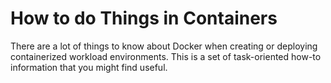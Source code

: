 # How to do Things in Containers
There are a lot of things to know about Docker when creating or deploying
containerized workload environments.  This is a set of task-oriented how-to
information that you might find useful.
